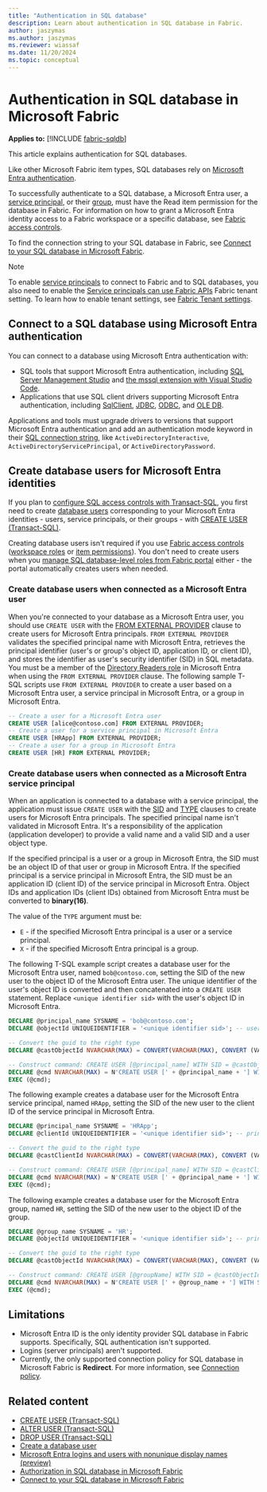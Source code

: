 ```yaml
---
title: "Authentication in SQL database"
description: Learn about authentication in SQL database in Fabric.
author: jaszymas
ms.author: jaszymas
ms.reviewer: wiassaf
ms.date: 11/20/2024
ms.topic: conceptual
---
```

# Authentication in SQL database in Microsoft Fabric

**Applies to:** [!INCLUDE [fabric-sqldb](../includes/applies-to-version/fabric-sqldb.md)]

This article explains authentication for SQL databases.

Like other Microsoft Fabric item types, SQL databases rely on [Microsoft Entra authentication](/entra/identity/authentication/overview-authentication).

To successfully authenticate to a SQL database, a Microsoft Entra user, a [service principal](/entra/identity-platform/app-objects-and-service-principals), or their [group](/entra/fundamentals/concept-learn-about-groups), must have the Read item permission for the database in Fabric. For information on how to grant a Microsoft Entra identity access to a Fabric workspace or a specific database, see [Fabric access controls](authorization.md#fabric-access-controls).

To find the connection string to your SQL database in Fabric, see [Connect to your SQL database in Microsoft Fabric](connect.md).

> [!NOTE]
> To enable [service principals](/entra/identity-platform/app-objects-and-service-principals) to connect to Fabric and to SQL databases, you also need to enable the [Service principals can use Fabric APIs](../../admin/service-admin-portal-developer.md#service-principals-can-use-fabric-apis) Fabric tenant setting. To learn how to enable tenant settings, see [Fabric Tenant settings](../../admin/about-tenant-settings.md).

## Connect to a SQL database using Microsoft Entra authentication

You can connect to a database using Microsoft Entra authentication with:

- SQL tools that support Microsoft Entra authentication, including [SQL Server Management Studio](connect.md#connect-with-sql-server-management-studio-manually) and [the mssql extension with Visual Studio Code](/sql/tools/visual-studio-code/mssql-extensions?view=fabric&preserve-view=true).
- Applications that use SQL client drivers supporting Microsoft Entra authentication, including [SqlClient](/sql/connect/ado-net/sql/azure-active-directory-authentication), [JDBC](/sql/connect/jdbc/connecting-using-azure-active-directory-authentication), [ODBC](/sql/connect/odbc/using-azure-active-directory), and [OLE DB](/sql/connect/oledb/features/using-azure-active-directory).

Applications and tools must upgrade drivers to versions that support Microsoft Entra authentication and add an authentication mode keyword in their [SQL connection string](connect.md), like `ActiveDirectoryInteractive`, `ActiveDirectoryServicePrincipal`, or `ActiveDirectoryPassword`.

## Create database users for Microsoft Entra identities

If you plan to [configure SQL access controls with Transact-SQL](configure-sql-access-controls.md#configure-sql-controls-with-transact-sql), you first need to create [database users](/sql/relational-databases/security/contained-database-users-making-your-database-portable) corresponding to your Microsoft Entra identities - users, service principals, or their groups - with [CREATE USER (Transact-SQL)](/sql/t-sql/statements/create-user-transact-sql?view=fabric&preserve-view=true).

Creating database users isn't required if you use [Fabric access controls](authorization.md#fabric-access-controls) ([workspace roles](authorization.md#workspace-roles) or [item permissions](authorization.md#item-permissions)). You don't need to create users when you [manage SQL database-level roles from Fabric portal](configure-sql-access-controls.md#manage-sql-database-level-roles-from-fabric-portal) either - the portal automatically creates users when needed.

### Create database users when connected as a Microsoft Entra user

When you're connected to your database as a Microsoft Entra user, you should use `CREATE USER` with the [FROM EXTERNAL PROVIDER](/sql/t-sql/statements/create-user-transact-sql?view=fabric&preserve-view=true#from-external-provider-) clause to create users for Microsoft Entra principals. `FROM EXTERNAL PROVIDER` validates the specified principal name with Microsoft Entra, retrieves the principal identifier (user's or group's object ID, application ID, or client ID), and stores the identifier as user's security identifier (SID) in SQL metadata. You must be a member of the [Directory Readers role](/entra/identity/role-based-access-control/permissions-reference#directory-readers) in Microsoft Entra when using the `FROM EXTERNAL PROVIDER` clause. The following sample T-SQL scripts use `FROM EXTERNAL PROVIDER` to create a user based on a Microsoft Entra user, a service principal in Microsoft Entra, or a group in Microsoft Entra.

```sql  
-- Create a user for a Microsoft Entra user
CREATE USER [alice@contoso.com] FROM EXTERNAL PROVIDER;
-- Create a user for a service principal in Microsoft Entra
CREATE USER [HRApp] FROM EXTERNAL PROVIDER;
-- Create a user for a group in Microsoft Entra
CREATE USER [HR] FROM EXTERNAL PROVIDER; 
```

### Create database users when connected as a Microsoft Entra service principal

When an application is connected to a database with a service principal, the application must issue `CREATE USER` with the [SID](/sql/t-sql/statements/create-user-transact-sql?view=fabric&preserve-view=true#sid--sid) and [TYPE](/sql/t-sql/statements/create-user-transact-sql?view=fabric&preserve-view=true#type---e--x-) clauses to create users for Microsoft Entra principals. The specified principal name isn't validated in Microsoft Entra. It's a responsibility of the application (application developer) to provide a valid name and a valid SID and a user object type.

If the specified principal is a user or a group in Microsoft Entra, the SID must be an object ID of that user or group in Microsoft Entra. If the specified principal is a service principal in Microsoft Entra, the SID must be an application ID (client ID) of the service principal in Microsoft Entra. Object IDs and application IDs (client IDs) obtained from Microsoft Entra must be converted to **binary(16)**.

The value of the `TYPE` argument must be:

- `E` - if the specified Microsoft Entra principal is a user or a service principal.
- `X` - if the specified Microsoft Entra principal is a group.

The following T-SQL example script creates a database user for the Microsoft Entra user, named `bob@contoso.com`, setting the SID of the new user to the object ID of the Microsoft Entra user. The unique identifier of the user's object ID is converted and then concatenated into a `CREATE USER` statement. Replace `<unique identifier sid>` with the user's object ID in Microsoft Entra.

```sql
DECLARE @principal_name SYSNAME = 'bob@contoso.com';
DECLARE @objectId UNIQUEIDENTIFIER = '<unique identifier sid>'; -- user's object ID in Microsoft Entra

-- Convert the guid to the right type
DECLARE @castObjectId NVARCHAR(MAX) = CONVERT(VARCHAR(MAX), CONVERT (VARBINARY(16), @objectId), 1);

-- Construct command: CREATE USER [@principal_name] WITH SID = @castObjectId, TYPE = E;
DECLARE @cmd NVARCHAR(MAX) = N'CREATE USER [' + @principal_name + '] WITH SID = ' + @castObjectId + ', TYPE = E;'
EXEC (@cmd);
```

The following example creates a database user for the Microsoft Entra service principal, named `HRApp`, setting the SID of the new user to the client ID of the service principal in Microsoft Entra.

```sql
DECLARE @principal_name SYSNAME = 'HRApp';
DECLARE @clientId UNIQUEIDENTIFIER = '<unique identifier sid>'; -- principal's client ID in Microsoft Entra

-- Convert the guid to the right type
DECLARE @castClientId NVARCHAR(MAX) = CONVERT(VARCHAR(MAX), CONVERT (VARBINARY(16), @clientId), 1);

-- Construct command: CREATE USER [@principal_name] WITH SID = @castClientId, TYPE = E;
DECLARE @cmd NVARCHAR(MAX) = N'CREATE USER [' + @principal_name + '] WITH SID = ' + @castClientId + ', TYPE = E;'
EXEC (@cmd);
```

The following example creates a database user for the Microsoft Entra group, named `HR`, setting the SID of the new user to the object ID of the group.

```sql
DECLARE @group_name SYSNAME = 'HR';
DECLARE @objectId UNIQUEIDENTIFIER = '<unique identifier sid>'; -- principal's object ID in Microsoft Entra

-- Convert the guid to the right type
DECLARE @castObjectId NVARCHAR(MAX) = CONVERT(VARCHAR(MAX), CONVERT (VARBINARY(16), @objectId), 1);

-- Construct command: CREATE USER [@groupName] WITH SID = @castObjectId, TYPE = X;
DECLARE @cmd NVARCHAR(MAX) = N'CREATE USER [' + @group_name + '] WITH SID = ' + @castObjectId + ', TYPE = X;'
EXEC (@cmd);
```

## Limitations

- Microsoft Entra ID is the only identity provider SQL database in Fabric supports. Specifically, SQL authentication isn't supported.
- Logins (server principals) aren't supported.
- Currently, the only supported connection policy for SQL database in Microsoft Fabric is **Redirect**. For more information, see [Connection policy](limitations.md#connection-policy).

## Related content

- [CREATE USER (Transact-SQL)](/sql/t-sql/statements/create-user-transact-sql?view=fabric&preserve-view=true)
- [ALTER USER (Transact-SQL)](/sql/t-sql/statements/alter-user-transact-sql?view=fabric&preserve-view=true)
- [DROP USER (Transact-SQL)](/sql/t-sql/statements/drop-user-transact-sql?view=fabric&preserve-view=true)
- [Create a database user](/sql/relational-databases/security/authentication-access/create-a-database-user?view=fabric&preserve-view=true)
- [Microsoft Entra logins and users with nonunique display names (preview)](/azure/azure-sql/database/authentication-microsoft-entra-create-users-with-nonunique-names?view=fabricsql&preserve-view=true)
- [Authorization in SQL database in Microsoft Fabric](authorization.md)
- [Connect to your SQL database in Microsoft Fabric](connect.md)
